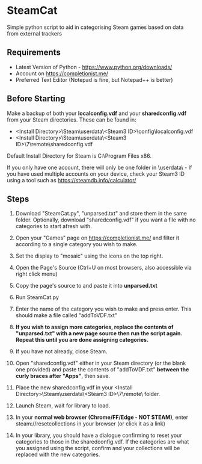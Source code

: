 # SteamCat
Simple python script to aid in categorising Steam games based on data from external trackers

## Requirements  
* Latest Version of Python - https://www.python.org/downloads/  
* Account on https://completionist.me/
* Preferred Text Editor (Notepad is fine, but Notepad++ is better)

## Before Starting
Make a backup of both your **localconfig.vdf** and your **sharedconfig.vdf** from your Steam directories. These can be found in:
* \<Install Directory\>\Steam\userdata\\<Steam3 ID\>\config\localconfig.vdf
* \<Install Directory\>\Steam\userdata\\<Steam3 ID\>\7\remote\sharedconfig.vdf

Default Install Directory for Steam is C:\Program Files x86\.

If you only have one account, there will only be one folder in \userdata\ - If you have used multiple accounts on your device, check your Steam3 ID using a tool such as https://steamdb.info/calculator/ 

## Steps
1. Download "SteamCat.py", "unparsed.txt" and store them in the same folder. Optionally, download "sharedconfig.vdf" if you want a file with no categories to start afresh with.

1. Open your "Games" page on https://completionist.me/ and filter it according to a single category you wish to make.

1. Set the display to "mosaic" using the icons on the top right.

1. Open the Page's Source (Ctrl+U on most browsers, also accessible via right click menu)

1. Copy the page's source to and paste it into **unparsed.txt**

1. Run SteamCat.py

1. Enter the name of the category you wish to make and press enter. This should make a file called "addToVDF.txt"

1. **If you wish to assign more categories, replace the contents of "unparsed.txt" with a new page source then run the script again. Repeat this until you are done assigning categories.**

1. If you have not already, close Steam.

1. Open "sharedconfig.vdf" either in your Steam directory (or the blank one provided) and paste the contents of "addToVDF.txt" **between the curly braces after "Apps"**, then save.

1. Place the new sharedconfig.vdf in your \<Install Directory\>\Steam\userdata\\<Steam3 ID\>\7\remote\ folder.

1. Launch Steam, wait for library to load.

1. In your **normal web browser (Chrome/FF/Edge - NOT STEAM)**, enter steam://resetcollections in your browser (or click it as a link)

1. In your library, you should have a dialogue confirming to reset your categories to those in the sharedconfig.vdf. If the categories are what you assigned using the script, confirm and your collections will be replaced with the new categories.
